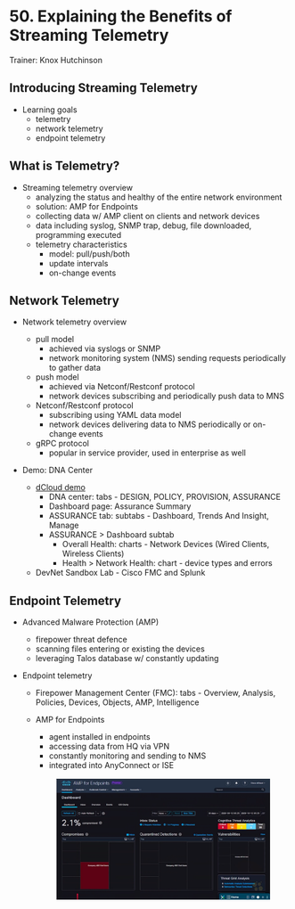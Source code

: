 # 50. Explaining the Benefits of Streaming Telemetry

Trainer: Knox Hutchinson


## Introducing Streaming Telemetry

- Learning goals
  - telemetry
  - network telemetry
  - endpoint telemetry


## What is Telemetry?

- Streaming telemetry overview
  - analyzing the status and healthy of the entire network environment
  - solution: AMP for Endpoints
  - collecting data w/ AMP client on clients and network devices
  - data including syslog, SNMP trap, debug, file downloaded, programming executed
  - telemetry characteristics
    - model: pull/push/both
    - update intervals
    - on-change events


## Network Telemetry

- Network telemetry overview
  - pull model
    - achieved via syslogs or SNMP
    - network monitoring system (NMS) sending requests periodically to gather data
  - push model
    - achieved via Netconf/Restconf protocol
    - network devices subscribing and periodically push data to MNS
  - Netconf/Restconf protocol
    - subscribing using YAML data model
    - network devices delivering data to NMS periodically or on-change events
  - gRPC protocol
    - popular in service provider, used in enterprise as well


- Demo: DNA Center
  - [dCloud demo](https://dcloud2-sjc.cisco.com/content/instantdemo/cisco-dna-center-express-install-instant-demo)
    - DNA center: tabs - DESIGN, POLICY, PROVISION, ASSURANCE
    - Dashboard page: Assurance Summary
    - ASSURANCE tab: subtabs - Dashboard, Trends And Insight, Manage
    - ASSURANCE > Dashboard subtab
      - Overall Health: charts - Network Devices (Wired Clients, Wireless Clients)
      - Health > Network Health: chart - device types and errors
  - DevNet Sandbox Lab - Cisco FMC and Splunk


## Endpoint Telemetry

- Advanced Malware Protection (AMP)
  - firepower threat defence
  - scanning files entering or existing the devices
  - leveraging Talos database w/ constantly updating


- Endpoint telemetry
  - Firepower Management Center (FMC): tabs - Overview, Analysis, Policies, Devices, Objects, AMP, Intelligence
  - AMP for Endpoints
    - agent installed in endpoints
    - accessing data from HQ via VPN
    - constantly monitoring and sending to NMS
    - integrated into AnyConnect or ISE

    <figure style="margin: 0.5em; display: flex; justify-content: center; align-items: center;">
      <img style="margin: 0.1em; padding-top: 0.5em; width: 40vw;"
        onclick= "window.open('page')"
        src    = "img/50-amp4endpt.png"
        alt    = "Snapshot of AMP for Endpoints Dashboard"
        title  = "Snapshot of AMP for Endpoints Dashboard"
      />
    </figure>





